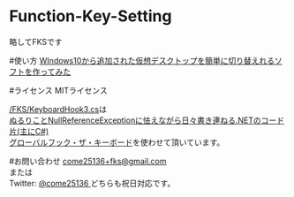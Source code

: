 # Function-Key-Setting
略してFKSです

#使い方
[WIndows10から追加された仮想デスクトップを簡単に切り替えれるソフトを作ってみた](http://qiita.com/homebox25136/items/444fd7a93f5f8a2dad7c)

#ライセンス
MITライセンス
  
[/FKS/KeyboardHook3.cs](https://github.com/homebox25136/Function-Key-Setting/blob/master/FKS/KeyboardHook3.cs)は  
[ぬるりことNullReferenceExceptionに怯えながら日々書き連ねる.NETのコード片(主にC#)  
グローバルフック・ザ・キーボード](http://hongliang.seesaa.net/article/7539988.html)を使わせて頂いています。

#お問い合わせ
come25136+fks@gmail.com  
または  
Twitter: [@come25136  ](https://twitter.com/come25136)
どちらも祝日対応です。

